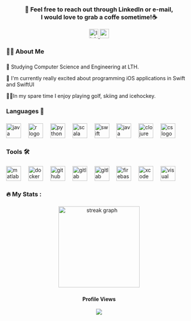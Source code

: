 ###

<div align="center">
  <h3 align="center"> 📩 Feel free to reach out through LinkedIn or e-mail,<br> I would love to grab a coffe sometime!☕️ </h3>
  <a href="https://www.linkedin.com/in/axel-langenskiöld-33185a223" target="_blank">
    <img src="https://img.shields.io/static/v1?message=LinkedIn&logo=linkedin&label=&color=0077B5&logoColor=white&labelColor=&style=for-the-badge" height="25" alt="linkedin logo" />
  </a>
  <a href="mailto:axel@langenskiold.se" target="_blank">
    <img src="https://img.shields.io/static/v1?message=Gmail&logo=gmail&label=&color=0078D4&logoColor=white&labelColor=&style=for-the-badge" height="25" alt="gmail logo" />
  </a>
</div>

###

<h3 align="left">👩‍💻  About Me</h3>

###

<p align="left">🏫 Studying Computer Science and Engineering at LTH.</p>
<p align="left">📕 I'm currently really excited about programming iOS applications in Swift and SwiftUI </p>
<p align="left">🏌️‍♂In my spare time I enjoy playing golf, skiing and icehockey.</p>

###

<h3 align="left">Languages 🔨</h3>

###

<div align="left">
  <img src="https://cdn.jsdelivr.net/gh/devicons/devicon/icons/java/java-original.svg" height="40" alt="java logo"  />
  <img width="12" />
  <img src="https://cdn.jsdelivr.net/gh/devicons/devicon/icons/r/r-original.svg" height="40" alt="r logo"  />
  <img width="12" />
  <img src="https://cdn.jsdelivr.net/gh/devicons/devicon/icons/python/python-original.svg" height="40" alt="python logo"  />
  <img width="12" />
  <img src="https://cdn.jsdelivr.net/gh/devicons/devicon/icons/scala/scala-original.svg" height="40" alt="scala logo"  />
  <img width="12" />
  <img src="https://cdn.jsdelivr.net/gh/devicons/devicon/icons/swift/swift-original.svg" height="40" alt="swift logo"  />
  <img width="12" />
  <img src="https://cdn.jsdelivr.net/gh/devicons/devicon/icons/haskell/haskell-original.svg" height="40" alt="java logo"  />
  <img width="12" />
  <img src="https://cdn.jsdelivr.net/gh/devicons/devicon/icons/clojure/clojure-original.svg" height="40" alt="clojure logo"  />
  <img width="12" />
  <img src="https://cdn.jsdelivr.net/gh/devicons/devicon/icons/csharp/csharp-original.svg" height="40" alt="cs logo"  />
</div>

###

<h3 align="left">Tools 🛠️</h3>

###

<div align="left">
  <img src="https://cdn.jsdelivr.net/gh/devicons/devicon/icons/xcode/xcode-original.svg" height="40" alt="matlab logo"  />
  <img width="12" />
  <img src="https://cdn.jsdelivr.net/gh/devicons/devicon/icons/jenkins/jenkins-original.svg" height="40" alt="docker logo"  />
  <img width="12" />
  <img src="https://cdn.jsdelivr.net/gh/devicons/devicon/icons/github/github-original.svg" height="40" alt="github logo"  />
  <img width="12" />
  <img src="https://cdn.jsdelivr.net/gh/devicons/devicon/icons/gitlab/gitlab-original.svg" height="40" alt="gitlab logo"  />
  <img width="12" />
  <img src="https://cdn.jsdelivr.net/gh/devicons/devicon/icons/vscode/vscode-original.svg" height="40" alt="gitlab logo"  />
  <img width="12"  />
  <img src="https://cdn.jsdelivr.net/gh/devicons/devicon/icons/firebase/firebase-original.svg" height="40" alt="firebase logo"  />
  <img width="12"  />
  <img src="https://cdn.jsdelivr.net/gh/devicons/devicon/icons/xcode/xcode-original.svg" height="40" alt="xcode logo"  />
  <img width="12"  />
  <img src="https://cdn.jsdelivr.net/gh/devicons/devicon/icons/visualstudio/visualstudio-original.svg" height="40" alt="visual studio logo"  />

</div>

###

<h3 align="left">🔥   My Stats :</h3>

###

<div align="center">
  <img src="https://streak-stats.demolab.com?user=axellangenskiold&locale=en&mode=daily&theme=dark&hide_border=false&border_radius=5&order=3" height="220" alt="streak graph"  />
</div>

###

<div align="center">
  <h4 alig="center">Profile Views</h4> 
  <img src="https://profile-counter.glitch.me/axellangenskiold/count.svg?"  />
</div>

###
